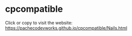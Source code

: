 # cpcompatible


Click or copy to visit the website: https://pachecodevworks.github.io/cpcompatible/Nails.html
